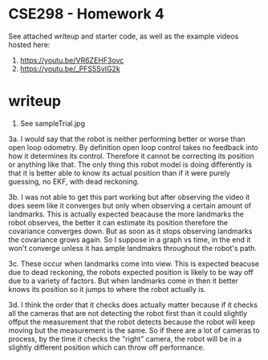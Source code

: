 # CSE298 - Homework 4

See attached writeup and starter code, as well as the example videos hosted here: 

1. https://youtu.be/VR6ZEHF3ovc
2. https://youtu.be/_PFS5SvlG2k

# writeup
1. See sampleTrial.jpg  
  
3a. I would say that the robot is neither performing better or worse than open loop odometry. By definition
open loop control takes no feedback into how it determines its control. Therefore it cannot be correcting its position or anything like that. The only thing this robot model is doing 
differently is that it is better able to know its actual position than if it were purely guessing, no EKF, with dead reckoning.  
  
3b. I was not able to get this part working but after observing the video it does seem like it converges but only when observing a certain amount of landmarks. 
This is actually expected beacause the more landmarks the robot observes, the better it can estimate its position therefore the covariance converges down. But as soon as 
it stops observing landmarks the covariance grows again. So I suppose in a graph vs time, in the end it won't converge unless it has ample landmakrs throughout the robot's path.  
  
3c. These occur when landmarks come into view. This is expected beacuse due to dead reckoning, the robots expected position is likely to be way off due to a variety of factors. But when landmarks come in then it better knows its position so it jumps to where the robot actually is.  
  
3d. I think the order that it checks does actually matter because if it checks all the cameras that are not detecting the robot first than it could slightly offput the measurement that the robot detects because the robot will keep moving but the measurement is the same. 
So if there are a lot of cameras to process, by the time it checks the "right" camera, the robot will be in a slightly different position which can throw off performance.
